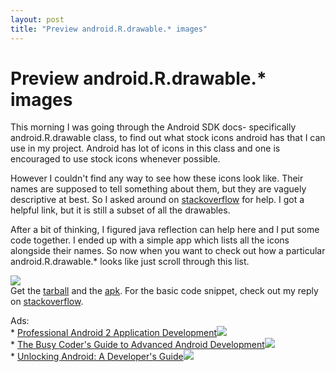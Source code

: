 ```yaml
---
layout: post
title: "Preview android.R.drawable.* images"
---
```

Preview android.R.drawable.* images
===
This morning I was going through the Android SDK docs- specifically android.R.drawable class, to find out what stock icons android has that I can use in my project. Android has lot of icons in this class and one is encouraged to use stock icons whenever possible.  
  
However I couldn't find any way to see how these icons look like. Their names are supposed to tell something about them, but they are vaguely descriptive at best. So I asked around on [stackoverflow][0] for help. I got a helpful link, but it is still a subset of all the drawables.  
  
After a bit of thinking, I figured java reflection can help here and I put some code together. I ended up with a simple app which lists all the icons alongside their names. So now when you want to check out how a particular android.R.drawable.\* looks like just scroll through this list.  
  

[![](http://lh6.ggpht.com/_W6UcJjyXr24/SyeSoT9NwgI/AAAAAAAADgs/26gpn1tIocg/screenshot2.png)][1]  
Get the [tarball][2] and the [apk][3]. For the basic code snippet, check out my reply on [stackoverflow][0].  
  
Ads:  
\* [Professional Android 2 Application Development][4]![](http://www.assoc-amazon.com/e/ir?t=myfreq-20&l=btl&camp=213689&creative=392969&o=1&a=0470565527)  
\* [The Busy Coder's Guide to Advanced Android Development][5]![](http://www.assoc-amazon.com/e/ir?t=myfreq-20&l=btl&camp=213689&creative=392969&o=1&a=0981678017)  
\* [Unlocking Android: A Developer's Guide][6]![](http://www.assoc-amazon.com/e/ir?t=myfreq-20&l=btl&camp=213689&creative=392969&o=1&a=1933988673)

[0]: http://stackoverflow.com/questions/1905128/how-to-preview-r-drawable-images
[1]: http://lh6.ggpht.com/_W6UcJjyXr24/SyeSoT9NwgI/AAAAAAAADgs/26gpn1tIocg/screenshot2.png
[2]: http://www.altcanvas.com/downloads/drawablepreview.tar.gz
[3]: http://www.altcanvas.com/downloads/apks/drawablepreview.apk
[4]: http://www.amazon.com/Professional-Android-2-Application-Development/dp/0470565527?ie=UTF8&tag=myfreq-20&link_code=btl&camp=213689&creative=392969
[5]: http://www.amazon.com/Coders-Guide-Advanced-Android-Development/dp/0981678017?ie=UTF8&tag=myfreq-20&link_code=btl&camp=213689&creative=392969
[6]: http://www.amazon.com/Unlocking-Android-Developers-Frank-Ableson/dp/1933988673?ie=UTF8&tag=myfreq-20&link_code=btl&camp=213689&creative=392969
